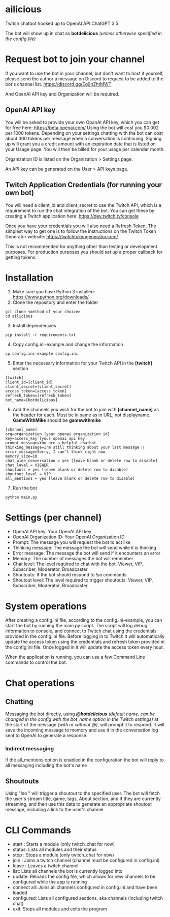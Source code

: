 # ailicious
Twitch chatbot hooked up to OpenAI API ChatGPT 3.5

The bot will show up in chat as __botdelicious__ *(unless otherwise specified in the config file)*


# Request bot to join your channel
If you want to use the bot in your channel, but don't want to host it yourself, please send the author a message on Discord to request to be added to the bot's channel list.
https://discord.gg/Eg9nZhtMWT 

And OpenAI API key and Organization will be required.


## OpenAI API key
You will be asked to provide your own OpanAI API key, which you can get for free here: https://beta.openai.com/
Using the bot will cost you $0.002 per 1000 tokens.
Depending on your settings chatting with the bot can cost about 300 tokens per message when a conversation is continuing.
Signing up will grant you a credit amount with an expiration date that is listed on your Usage page.
You will then be billed for your usage per calendar month.

Organization ID is listed on the Organization > Settings page.

An API key can be generated on the User > API keys page.


## Twitch Application Credentials (for running your own bot)
You will need a client_id and client_secret to use the Twitch API, which is a requirement to run the chat integration of the bot. You can get these by creating a Twitch application here: https://dev.twitch.tv/console

Once you have your credentials you will also need a Refresh Token. The simplest way to get one is to follow the instructions on the Twitch Token Generator website: https://twitchtokengenerator.com/

This is not recommended for anything other than testing or development purposes. For production purposes you should set up a proper callback for getting tokens.

# Installation
1. Make sure you have Python 3 installed: https://www.python.org/downloads/
2. Clone the repository and enter the folder
```
git clone <method of your choice>
cd ailicious
```
3. Install dependencies
```
pip install -r requirements.txt
```
4. Copy config.ini-example and change the information
```
cp config.ini-example config.ini
```
5. Enter the necessary information for your Twitch API in the __[twitch]__ section
```
[twitch]
client_id=[client_id]
client_secret=[client_secret]
access_token=[access_token]
refresh_token=[refresh_token]
bot_name=[botdelicious]
```
6. Add the channels you wish for the bot to join with __[channel_name]__ as the header for each. Must be in same as in URL, not displayname. __GameWithMike__ should be __gamewithmike__
```
[channel_name]
org=organization [your openai organization id]
key=access_key [your openai api key]
prompt_message=You are a helpful chatbot
thinking_message=I'm still thinking about your last message 🤔
error_message=Sorry, I can't think right now
memory_size=10
chat_wide_conversation = yes [leave blank or delete row to disable]
chat_level = VIEWER
shoutouts = yes [leave blank or delete row to disable]
shoutout_level = VIP
all_mentions = yes [leave blank or delete row to disable]
```
7. Run the bot
```
python main.py
```

# Settings (per channel)
- OpenAI API key: Your OpenAI API key
- OpenAI Organization ID: Your OpenAI Organization ID
- Prompt: The message you will request the bot to act like
- Thinking message: The message the bot will send while it is thinking
- Error message: The message the bot will send if it encounters an error
- Memory: The number of messages the bot will remember
- Chat level: The level required to chat with the bot. Viewer, VIP, Subscriber, Moderator, Broadcaster
- Shoutouts: If the bot should respond to !so commands
- Shoutout level: The level required to trigger shoutouts.  Viewer, VIP, Subscriber, Moderator, Broadcaster

# System operations
After creating a config.ini file, according to the config.ini-example, you can start the bot by running the main.py script.
The script will log debug information to console, and connect to Twitch chat using the credentials provided in the config.ini file. Before logging in to Twitch it will automatically update the access token using the credentials and refresh token provided in the config.ini file.
Once logged in it will update the access token every hour.

When the application is running, you can use a few Command Line commands to control the bot.


# Chat operations
## Chatting
Messaging the bot directly, using __*@botdelicious*__ *(default name, can be changed in the config with the bot_name option in the Twitch settings)* at the start of the message *(with or without @)*, will prompt it to respond. It will save the incoming message to memory and use it in the conversation log sent to OpenAI to generate a response.
### Indirect messaging
If the all_mentions option is enabled in the configuration the bot will reply to all messaging including the bot's name

## Shoutouts
Using "!so <username>" will trigger a shoutout to the specified user. The bot will fetch the user's stream title, game, tags, About section, and if they are currently streaming, and then use this data to generate an appropriate shoutout message, including a link to the user's channel.

# CLI Commands
- start <module>: Starts a module (only twitch_chat for now)
- status: Lists all modules and their status
- stop <module>: Stops a module (only twitch_chat for now)
- join <channel>: Joins a twitch channel (channel must be configured in config.ini)
- leave <channel>: Leaves a twitch channel
- list: Lists all channels the bot is currently logged into 
- update: Reloads the config file, which allows for new channels to be configured while the app is running
- connect all: Joins all channels configured in config.ini and have been loaded
- configured: Lists all configured sections, aka channels (including twitch chat)
- exit: Stops all modules and exits the program